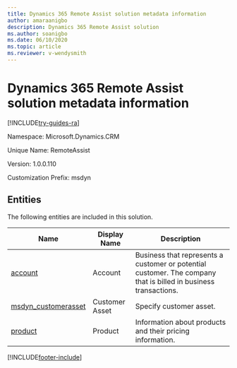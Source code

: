 ```yaml
---
title: Dynamics 365 Remote Assist solution metadata information
author: amaraanigbo
description: Dynamics 365 Remote Assist solution
ms.author: soanigbo
ms.date: 06/10/2020
ms.topic: article
ms.reviewer: v-wendysmith
---
```


# Dynamics 365 Remote Assist solution metadata information

[!INCLUDE[try-guides-ra](../includes/try-guides-ra.md)]

Namespace: Microsoft.Dynamics.CRM

Unique Name: RemoteAssist

Version: 1.0.0.110

Customization Prefix: msdyn

## Entities

The following entities are included in this solution.

|Name|Display Name|Description|
|----------|-----------|------------|
|[account](/dynamics365/customerengagement/on-premises/developer/entities/account)|Account|Business that represents a customer or potential customer. The company that is billed in business transactions.|
|[msdyn_customerasset](msdyn_customerasset.md)|Customer Asset|Specify customer asset.|
|[product](/dynamics365/customerengagement/on-premises/developer/entities/product)|Product|Information about products and their pricing information.|

[!INCLUDE[footer-include](../includes/footer-banner.md)]

